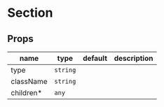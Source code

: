 # Section

## Props

|name|type|default|description|
|----|----|-------|-----------|
|type|`string`|||
|className|`string`|||
|children*|`any`|||


